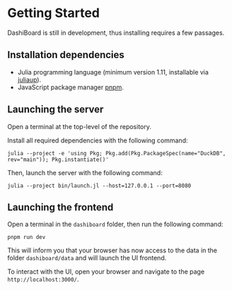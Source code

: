 # Getting Started

DashiBoard is still in development, thus installing requires a few passages.

## Installation dependencies

- Julia programming language (minimum version 1.11, installable via [juliaup](https://github.com/JuliaLang/juliaup)).
- JavaScript package manager [pnpm](https://pnpm.io/).

## Launching the server

Open a terminal at the top-level of the repository.

Install all required dependencies with the following command:

```
julia --project -e 'using Pkg; Pkg.add(Pkg.PackageSpec(name="DuckDB", rev="main")); Pkg.instantiate()'
```

Then, launch the server with the following command:

```
julia --project bin/launch.jl --host=127.0.0.1 --port=8080
```

## Launching the frontend

Open a terminal in the `dashiboard` folder, then run the following command:

```
pnpm run dev
```

This will inform you that your browser has now access to the data in the folder
`dashiboard/data` and will launch the UI frontend.

To interact with the UI, open your browser and navigate to the page `http://localhost:3000/`.
